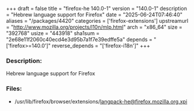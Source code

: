 +++
draft = false
title = "firefox-he 140.0-1"
version = "140.0-1"
description = "Hebrew language support for Firefox"
date = "2025-06-24T07:46:40"
aliases = "/packages/4420"
categories = ['firefox-extensions']
upstreamurl = "http://www.mozilla.org/projects/l10n/mlp.html"
arch = "x86_64"
size = "392768"
usize = "443918"
sha1sum = "2e68e11f2060c40ecd4e3d95b7a1f7e39edffe5a"
depends = "['firefox>=140.0']"
reverse_depends = "['firefox-i18n']"
+++
### Description: 
Hebrew language support for Firefox

### Files: 
* /usr/lib/firefox/browser/extensions/langpack-he@firefox.mozilla.org.xpi
